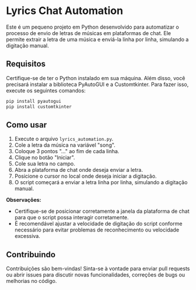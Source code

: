 # Lyrics Chat Automation

Este é um pequeno projeto em Python desenvolvido para automatizar o processo de envio de letras de músicas em plataformas de chat. Ele permite extrair a letra de uma música e enviá-la linha por linha, simulando a digitação manual.

## Requisitos

Certifique-se de ter o Python instalado em sua máquina. Além disso, você precisará instalar a biblioteca PyAutoGUI e a Customtkinter. Para fazer isso, execute os seguintes comandos:

```bash
pip install pyautogui
pip install customtkinter
```

## Como usar

1. Execute o arquivo `lyrics_automation.py`.
2. Cole a letra da música na variável "song".
3. Coloque 3 pontos "..." ao fim de cada linha.
4. Clique no botão "Iniciar".
5. Cole sua letra no campo.
6. Abra a plataforma de chat onde deseja enviar a letra.
7. Posicione o cursor no local onde deseja iniciar a digitação.
8. O script começará a enviar a letra linha por linha, simulando a digitação manual.

**Observações:**

- Certifique-se de posicionar corretamente a janela da plataforma de chat para que o script possa interagir corretamente.
- É recomendável ajustar a velocidade de digitação do script conforme necessário para evitar problemas de reconhecimento ou velocidade excessiva.

## Contribuindo

Contribuições são bem-vindas! Sinta-se à vontade para enviar pull requests ou abrir issues para discutir novas funcionalidades, correções de bugs ou melhorias no código.
